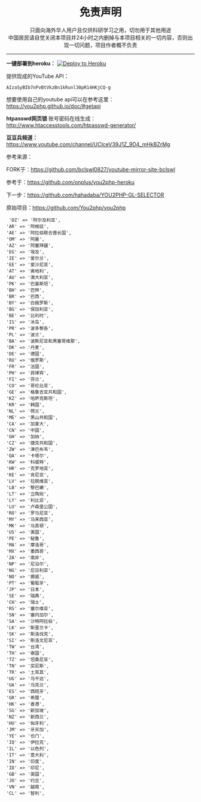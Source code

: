 <h1 align="center"> 免责声明 </h1>

<p align="center">
只面向海外华人用户且仅供科研学习之用，切勿用于其他用途
<br>
中国居民请自觉关闭本项目并24小时之内删掉与本项目相关的一切内容，否则出现一切问题，项目作者概不负责
</p>
<hr>


**一键部署到heroku：**  [![Deploy to Heroku](https://www.herokucdn.com/deploy/button.png)](https://heroku.com/deploy)

提供现成的YouTube API：
```
AIzaSyBIb7nPvBtVkzBn1kRunl30pR14HKjCQ-g

```
想要使用自己的youtube api可以在参考这里：https://you2php.github.io/doc/#getapi


**htpasswd网页锁** 账号密码在线生成：http://www.htaccesstools.com/htpasswd-generator/   


**豆豆兵频道：**  https://www.youtube.com/channel/UClceV39J1Z_9D4_mHkBZrMg

参考来源：

FORK于：https://github.com/bclswl0827/youtube-mirror-site-bclswl

参考于：https://github.com/onplus/you2php-heroku

下一步：https://github.com/hahadaba/YOU2PHP-GL-SELECTOR

原始项目：https://github.com/You2php/you2php

     'DZ' => '阿尔及利亚',
    'AR' => '阿根廷',
    'AE' => '阿拉伯联合酋长国',
    'OM' => '阿曼',
    'AZ' => '阿塞拜疆',
    'EG' => '埃及',
    'IE' => '爱尔兰',
    'EE' => '爱沙尼亚',
    'AT' => '奥地利',
    'AU' => '澳大利亚',
    'PK' => '巴基斯坦',
    'BH' => '巴林',
    'BR' => '巴西',
    'BY' => '白俄罗斯',
    'BG' => '保加利亚',
    'BE' => '比利时',
    'IS' => '冰岛',
    'PR' => '波多黎各',
    'PL' => '波兰',
    'BA' => '波斯尼亚和黑塞哥维那',
    'DK' => '丹麦',
    'DE' => '德国',
    'RU' => '俄罗斯',
    'FR' => '法国',
    'PH' => '菲律宾',
    'FI' => '芬兰',
    'CO' => '哥伦比亚',
    'GE' => '格鲁吉亚共和国',
    'KZ' => '哈萨克斯坦',
    'KR' => '韩国',
    'NL' => '荷兰',
    'ME' => '黑山共和国',
    'CA' => '加拿大',
    'CN' => '中国',
    'GH' => '加纳',
    'CZ' => '捷克共和国',
    'ZW' => '津巴布韦',
    'QA' => '卡塔尔',
    'KW' => '科威特',
    'HR' => '克罗地亚',
    'KE' => '肯尼亚',
    'LV' => '拉脱维亚',
    'LB' => '黎巴嫩',
    'LT' => '立陶宛',
    'LY' => '利比亚',
    'LU' => '卢森堡公国',
    'RO' => '罗马尼亚',
    'MY' => '马来西亚',
    'MK' => '马其顿',
    'US' => '美国',
    'PE' => '秘鲁',
    'MA' => '摩洛哥',
    'MX' => '墨西哥',
    'ZA' => '南非',
    'NP' => '尼泊尔',
    'NG' => '尼日利亚',
    'NO' => '挪威',
    'PT' => '葡萄牙',
    'JP' => '日本',
    'SE' => '瑞典',
    'CH' => '瑞士',
    'RS' => '塞尔维亚',
    'SN' => '塞内加尔',
    'SA' => '沙特阿拉伯',
    'LK' => '斯里兰卡',
    'SK' => '斯洛伐克',
    'SI' => '斯洛文尼亚',
    'TW' => '台湾',
    'TH' => '泰国',
    'TZ' => '坦桑尼亚',
    'TN' => '突尼斯',
    'TR' => '土耳其',
    'UG' => '乌干达',
    'UA' => '乌克兰',
    'ES' => '西班牙',
    'GR' => '希腊',
    'HK' => '香港',
    'SG' => '新加坡',
    'NZ' => '新西兰',
    'HU' => '匈牙利',
    'JM' => '牙买加',
    'YE' => '也门',
    'IQ' => '伊拉克',
    'IL' => '以色列',
    'IT' => '意大利',
    'IN' => '印度',
    'ID' => '印尼',
    'GB' => '英国',
    'JO' => '约旦',
    'VN' => '越南',
    'CL' => '智利',
        
       
        
       
          
          



